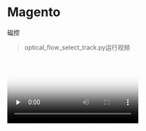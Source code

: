 # Magento
磁控
> optical_flow_select_track.py运行视频
<video id="video" controls="" preload="none" poster="http://drive.iklaus.design/?/photos/83f463f625d5a172b37397b418e3cde6.jpg">
      <source id="mp4" src="http://drive.iklaus.design/?/video/2021-03-27%2016-50-35-262.mp4" type="video/mp4">
      <p>Your user agent does not support the HTML5 Video element.</p>
</video>

